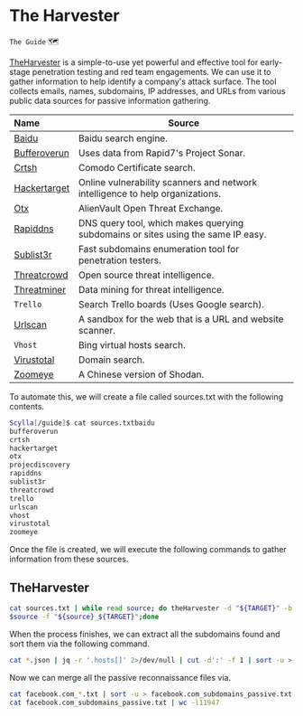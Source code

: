 # The Harvester
`The Guide` :world_map:

[TheHarvester](https://github.com/laramies/theHarvester) is a simple-to-use yet powerful and effective tool for early-stage penetration testing and red team engagements. We can use it to gather information to help identify a company's attack surface. The tool collects emails, names, subdomains, IP addresses, and URLs from various public data sources for passive information gathering.

| Name | Source |
|:-----|--------|
| [Baidu](http://www.baidu.com/) | Baidu search engine. |
| [Bufferoverun](www.rapid7.com/research/project-sonar/) | Uses data from Rapid7's Project Sonar. |
| [Crtsh](https://crt.sh/) | Comodo Certificate search. |
| [Hackertarget](https://hackertarget.com/) | Online vulnerability scanners and network intelligence to help organizations. |
| [Otx](https://otx.alienvault.com/) | AlienVault Open Threat Exchange. |
| [Rapiddns](https://rapiddns.io/) | DNS query tool, which makes querying subdomains or sites using the same IP easy. |
| [Sublist3r](https://api.sublist3r.com/search.php?domain=example.com) | Fast subdomains enumeration tool for penetration testers. |
| [Threatcrowd](http://www.threatcrowd.org/) | Open source threat intelligence. | 
| [Threatminer](https://www.threatminer.org/) | Data mining for threat intelligence. | 
| `Trello` | Search Trello boards (Uses Google search). |
| [Urlscan](https://urlscan.io/) | A sandbox for the web that is a URL and website scanner. |
| `Vhost` | Bing virtual hosts search. | 
| [Virustotal](https://www.virustotal.com/gui/home/search) | Domain search. |
| [Zoomeye](https://www.zoomeye.org/) | A Chinese version of Shodan. |



To automate this, we will create a file called sources.txt with the following contents.
```bash
Scylla[/guide]$ cat sources.txtbaidu
bufferoverun
crtsh
hackertarget
otx
projecdiscovery
rapiddns
sublist3r
threatcrowd
trello
urlscan
vhost
virustotal
zoomeye
```

Once the file is created, we will execute the following commands to gather information from these sources.

## TheHarvester
```bash
cat sources.txt | while read source; do theHarvester -d "${TARGET}" -b 
$source -f "${source}_${TARGET}";done
```

When the process finishes, we can extract all the subdomains found and sort them via the following command.

```bash
cat *.json | jq -r '.hosts[]' 2>/dev/null | cut -d':' -f 1 | sort -u > "${TARGET}_theHarvester.txt"
```
Now we can merge all the passive reconnaissance files via.

```bash
cat facebook.com_*.txt | sort -u > facebook.com_subdomains_passive.txt
cat facebook.com_subdomains_passive.txt | wc -l11947
```
